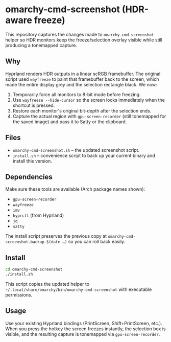 # omarchy-cmd-screenshot (HDR-aware freeze)

This repository captures the changes made to `omarchy-cmd-screenshot` helper so HDR monitors keep the freeze/selection overlay visible while still producing a tonemapped capture.

## Why

Hyprland renders HDR outputs in a linear scRGB framebuffer. The original script used `wayfreeze` to paint that framebuffer back to the screen, which made the entire display grey and the selection rectangle black. We now:

1. Temporarily force all monitors to 8-bit mode before freezing.
2. Use `wayfreeze --hide-cursor` so the screen locks immediately when the shortcut is pressed.
3. Restore each monitor's original bit-depth after the selection ends.
4. Capture the actual region with `gpu-screen-recorder` (still tonemapped for the saved image) and pass it to Satty or the clipboard.

## Files

- `omarchy-cmd-screenshot.sh` – the updated screenshot script.
- `install.sh` – convenience script to back up your current binary and install this version.

## Dependencies

Make sure these tools are available (Arch package names shown):

- `gpu-screen-recorder`
- `wayfreeze`
- `imv`
- `hyprctl` (from Hyprland)
- `jq`
- `satty`

The install script preserves the previous copy at `omarchy-cmd-screenshot.backup-$(date …)` so you can roll back easily.

## Install

```bash
cd omarchy-cmd-screenshot
./install.sh
```

This script copies the updated helper to `~/.local/share/omarchy/bin/omarchy-cmd-screenshot` with executable permissions.

## Usage

Use your existing Hyprland bindings (PrintScreen, Shift+PrintScreen, etc.). When you press the hotkey the screen freezes instantly, the selection box is visible, and the resulting capture is tonemapped via `gpu-screen-recorder`.
